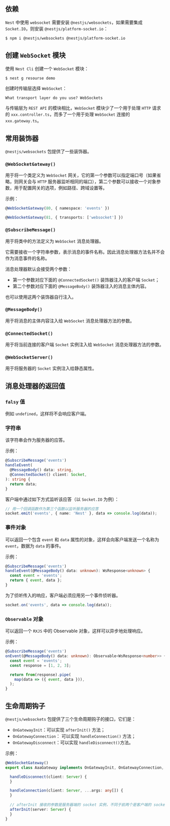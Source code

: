 ## 依赖

`Nest` 中使用 `websocket` 需要安装 `@nestjs/websockets`，如果需要集成 `Socket.IO`，则安装 `@nestjs/platform-socket.io`：

~~~bash
$ npm i @nestjs/websockets @nestjs/platform-socket.io
~~~

## 创建 `WebSocket` 模块

使用 `Nest Cli` 创建一个 `WebSocket` 模块：

~~~bash
$ nest g resourse demo
~~~

创建时传输层选择 `WebSocket`：

~~~
What transport layer do you use? WebSockets
~~~

与传输层为 `REST API` 的模块相比，`WebSocket` 模块少了一个用于处理 `HTTP` 请求的 `xxx.controller.ts`，而多了一个用于处理 `WebSocket` 连接的 `xxx.gateway.ts`。

## 常用装饰器

`@nestjs/websockets` 包提供了一些装饰器。

### `@WebSocketGateway()`

用于将一个类定义为 `WebSocket` 网关，它的第一个参数可以指定端口号（如果省略，则网关会与 `HTTP` 服务器监听相同的端口），第二个参数可以接收一个对象参数，用于配置网关的选项，例如路径、跨域设置等。

示例：

~~~typescript
@WebSocketGateway(80, { namespace: 'events' })

@WebSocketGateway(81, { transports: ['websocket'] })
~~~

### `@SubscribeMessage()`

用于将类中的方法定义为 `WebSocket` 消息处理器。

它需要接收一个字符串参数，表示消息的事件名称。因此消息处理器方法名并不会作为消息事件的名称。

消息处理器默认会接受两个参数：

- 第一个参数对应下面的 `@ConnectedSocket()` 装饰器注入的客户端 `Socket`；
- 第二个参数对应下面的 `@MessageBody()` 装饰器注入的消息主体内容。

也可以使用这两个装饰器自行注入。

### `@MessageBody()`

用于将消息的主体内容注入给 `WebSocket` 消息处理器方法的参数。

### `@ConnectedSocket()`

用于将当前连接的客户端 `Socket` 实例注入给 `WebSocket` 消息处理器方法的参数。

### `@WebSocketServer()`

用于将服务器的 `Socket` 实例注入给静态属性。

## 消息处理器的返回值

### `falsy` 值

例如 `undefined`，这样将不会响应客户端。

### 字符串

该字符串会作为服务器的应答。

示例：

~~~typescript
@SubscribeMessage('events')
handleEvent(
  @MessageBody() data: string,
  @ConnectedSocket() client: Socket,
): string {
  return data;
}
~~~

客户端中通过如下方式监听该应答（以 `Socket.IO` 为例）：

~~~typescript
// 用一个回调函数作为第三个函数以监听服务器的应答
socket.emit('events', { name: 'Nest' }, data => console.log(data));
~~~

### 事件对象

可以返回一个包含 `event` 和 `data` 属性的对象，这样会向客户端发送一个名称为 `event`，数据为 `data` 的事件。

示例：

~~~typescript
@SubscribeMessage('events')
handleEvent(@MessageBody() data: unknown): WsResponse<unknown> {
  const event = 'events';
  return { event, data };
}
~~~

为了侦听传入的响应，客户端必须应用另一个事件侦听器。

```typescript
socket.on('events', data => console.log(data));
```

### `Observable` 对象

可以返回一个 `RXJS` 中的 Observable 对象，这样可以异步地处理响应。

示例：

~~~typescript
@SubscribeMessage('events')
onEvent(@MessageBody() data: unknown): Observable<WsResponse<number>> {
  const event = 'events';
  const response = [1, 2, 3];

  return from(response).pipe(
    map(data => ({ event, data })),
  );
}
~~~

## 生命周期钩子

`@nestjs/websockets` 包提供了三个生命周期钩子的接口，它们是：

- `OnGatewayInit`：可以实现 `afterInit()` 方法；
- `OnGatewayConnection`： 可以实现 `handleConnection()` 方法；
- `OnGatewayDisconnect`：可以实现 `handleDisconnect()`方法。

示例：

~~~typescript
@WebSocketGateway()
export class AaaGateway implements OnGatewayInit, OnGatewayConnection, OnGatewayDisconnect{

  handleDisconnect(client: Server) {
  }

  handleConnection(client: Server, ...args: any[]) {
  }
  
  // afterInit 接收的参数是服务器端的 socket 实例，不同于前两个是客户端的 socket 实例
  afterInit(server: Server) {
  }
}
~~~

